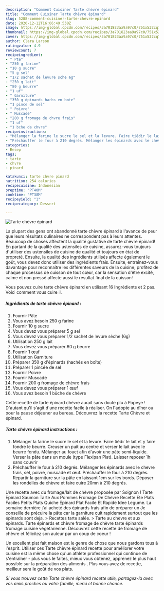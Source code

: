 ```yaml
---
description: "Comment Cuisiner Tarte chèvre épinard"
title: "Comment Cuisiner Tarte chèvre épinard"
slug: 5288-comment-cuisiner-tarte-chevre-epinard
date: 2020-12-12T16:06:40.538Z
image: https://img-global.cpcdn.com/recipes/3a701823aa9a97c0/751x532cq70/tarte-chevre-epinard-photo-principale-de-la-recette.jpg
thumbnail: https://img-global.cpcdn.com/recipes/3a701823aa9a97c0/751x532cq70/tarte-chevre-epinard-photo-principale-de-la-recette.jpg
cover: https://img-global.cpcdn.com/recipes/3a701823aa9a97c0/751x532cq70/tarte-chevre-epinard-photo-principale-de-la-recette.jpg
author: Clara Larson
ratingvalue: 4.9
reviewcount: 7
recipeingredient:
- " Pte"
- "250 g farine"
- "10 g sucre"
- "5 g sel"
- "1/2 sachet de levure sche 6g"
- "250 g lait"
- "80 g beurre"
- "1 uf"
- " Garniture"
- "350 g dpinards hachs en bote"
- "1 pince de sel"
- " Poivre"
- " Muscade"
- "200 g fromage de chvre frais"
- "1 uf"
- "1 bche de chvre"
recipeinstructions:
- "Mélanger la farine le sucre le sel et la levure. Faire tiédir le lait et y faire fondre le beurre. Creuser un puit au centre et verser le lait avec le beurre fondu. Mélanger au fouet afin d&#39;avoir une pâte semi-liquide. Verser la pâte dans un moule (type Flexipan Plat). Laisser reposer 1h sans couvrir"
- "Préchauffer le four à 210 degrés. Mélanger les épinards avec le chevre frais, sel, poivre, muscade et œuf. Préchauffer le four à 210 degrés. Repartir la garniture sur la pâte en laissant 1cm sur les bords. Déposer les rondelles de chèvre et faire cuire 20mn à 210 degrés."
categories:
- Resep
tags:
- tarte
- chvre
- pinard

katakunci: tarte chvre pinard 
nutrition: 254 calories
recipecuisine: Indonesian
preptime: "PT40M"
cooktime: "PT38M"
recipeyield: "1"
recipecategory: Dessert

---
```



![Tarte chèvre épinard](https://img-global.cpcdn.com/recipes/3a701823aa9a97c0/751x532cq70/tarte-chevre-epinard-photo-principale-de-la-recette.jpg)

La plupart des gens ont abandonné tarte chèvre épinard à l'avance de peur que leurs résultats culinaires ne correspondent pas à leurs attentes. Beaucoup de choses affectent la qualité gustative de tarte chèvre épinard! En partant de la qualité des ustensiles de cuisine, assurez-vous toujours d'utiliser des ustensiles de cuisine de qualité et toujours en état de propreté. Ensuite, la qualité des ingrédients utilisés affecte également le goût, vous devez donc utiliser des ingrédients frais. Ensuite, entraînez-vous davantage pour reconnaître les différentes saveurs de la cuisine, profitez de chaque processus de cuisson de tout cœur, car la sensation d'être excité, calme et non pressé affecte aussi le résultat final de la cuisson!

<!--inarticleads1-->

Vous pouvez cuire tarte chèvre épinard en utilisant 16 Ingrédients et 2 pas. Voici comment vous cuire il.

##### Ingrédients de tarte chèvre épinard :

1. Fournir  Pâte
1. Vous avez besoin 250 g farine
1. Fournir 10 g sucre
1. Vous devez vous préparer 5 g sel
1. Vous devez vous préparer 1/2 sachet de levure sèche (6g)
1. Utilisation 250 g lait
1. Vous devez vous préparer 80 g beurre
1. Fournir 1 œuf
1. Utilisation  Garniture
1. Préparer 350 g d&#39;épinards (hachés en boîte)
1. Préparer 1 pincée de sel
1. Fournir  Poivre
1. Fournir  Muscade
1. Fournir 200 g fromage de chèvre frais
1. Vous devez vous préparer 1 œuf
1. Vous avez besoin 1 bûche de chèvre


Cette recette de tarte épinard chèvre aurait sans doute plu à Popeye ! D&#39;autant qu&#39;il s&#39;agit d&#39;une recette facile à réaliser. On l&#39;adopte au dîner ou pour la pause déjeuner au bureau. Découvrez la recette Tarte Chèvre et épinard. 

<!--inarticleads2-->

##### Tarte chèvre épinard instructions :

1. Mélanger la farine le sucre le sel et la levure. Faire tiédir le lait et y faire fondre le beurre. Creuser un puit au centre et verser le lait avec le beurre fondu. Mélanger au fouet afin d&#39;avoir une pâte semi-liquide. Verser la pâte dans un moule (type Flexipan Plat). Laisser reposer 1h sans couvrir
1. Préchauffer le four à 210 degrés. Mélanger les épinards avec le chevre frais, sel, poivre, muscade et œuf. Préchauffer le four à 210 degrés. Repartir la garniture sur la pâte en laissant 1cm sur les bords. Déposer les rondelles de chèvre et faire cuire 20mn à 210 degrés.


Une recette avec du fromage/lait de chèvre proposée par Soignon ! Tarte Épinard Saumon Tarte Aux Pommes Fromage De Chèvre Recette Ete Plats Faciles Petits Plats Quiche Epinard Plat Facile Et Rapide Idee Legume. La semaine dernière j&#39;ai acheté des épinards frais afin de préparer un Je conseille de précuire la pâte car la garniture cuit rapidement surtout que les épinards sont deja. &gt; Recettes tarte salée. &gt; Tarte au chèvre et aux épinards. Tarte épinards et chèvre fromage de chèvre tarte épinards fromage cuisine végétarienne. Découvrez cette recette de fromage de chèvre et félicitez son auteur par un coup de coeur ! 

<!--inarticleads1-->

<p>
Un excellent plat fait maison est le genre de chose que nous gardons tous à l'esprit. Utiliser ces Tarte chèvre épinard recette pour améliorer votre cuisine est la même chose qu'un athlète professionnel qui continue de s'entraîner - plus vous le faites, mieux vous obtenez, apprenez le plus haut possible sur la préparation des aliments . Plus vous avez de recette, meilleur sera le goût de vos plats.
</p>

<p>
<i>Si vous trouvez cette Tarte chèvre épinard recette utile, partagez-la avec vos amis proches ou votre famille, merci et bonne chance.</i>
</p>
